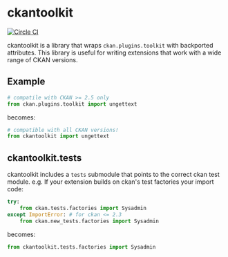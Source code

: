# ckantoolkit

[![Circle CI](https://circleci.com/gh/ckan/ckantoolkit.svg?style=svg)](https://circleci.com/gh/ckan/ckantoolkit)

ckantoolkit is a library that wraps `ckan.plugins.toolkit` with backported
attributes. This library is useful for writing extensions that work with
a wide range of CKAN versions.

## Example

```python
# compatile with CKAN >= 2.5 only
from ckan.plugins.toolkit import ungettext
```

becomes:

```python
# compatible with all CKAN versions!
from ckantoolkit import ungettext
```

## ckantoolkit.tests

ckantoolkit includes a `tests` submodule that points to the correct
ckan test module. e.g. If your extension builds on ckan's test factories
your import code:

```python
try:
    from ckan.tests.factories import Sysadmin
except ImportError: # for ckan <= 2.3
    from ckan.new_tests.factories import Sysadmin
```

becomes:

```python
from ckantoolkit.tests.factories import Sysadmin
```
